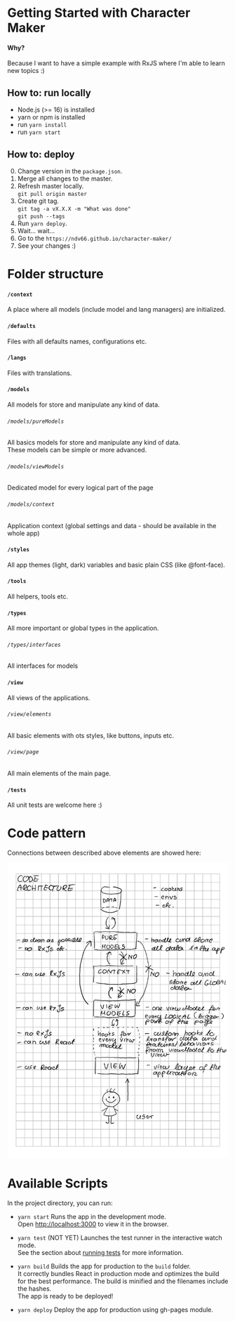 # Getting Started with Character Maker

#### Why?
Because I want to have a simple example with RxJS where I'm able to learn new topics :)

## How to: run locally
- Node.js (>= 16) is installed
- yarn or npm is installed
- run `yarn install`
- run `yarn start`

## How to: deploy
0. Change version in the `package.json`.
1. Merge all changes to the master.
2. Refresh master locally. \
`git pull origin master`
3. Create git tag. \
`git tag -a vX.X.X -m "What was done"` \
`git push --tags`
4. Run `yarn deploy`.
5. Wait... wait...
6. Go to the `https://ndv66.github.io/character-maker/`
7. See your changes :)

# Folder structure

#### `/context`
A place where all models (include model and lang managers) are initialized.

#### `/defaults`
Files with all defaults names, configurations etc.

#### `/langs`
Files with translations.

#### `/models`
All  models for store and manipulate any kind of data.

###### `/models/pureModels`
All basics models for store and manipulate any kind of data.\
These models can be simple or more advanced.

###### `/models/viewModels`
Dedicated model for every logical part of the page

###### `/models/context`
Application context (global settings and data - should be available in the whole app)

#### `/styles`
All app themes (light, dark) variables and basic plain CSS (like @font-face).

#### `/tools`
All helpers, tools etc.

#### `/types`
All more important or global types in the application.

###### `/types/interfaces`
All interfaces for models

#### `/view`
All views of the applications.

###### `/view/elements`
All basic elements with ots styles, like buttons, inputs etc.

###### `/view/page`
All main elements of the main page.

#### `/tests`
All unit tests are welcome here :)

# Code pattern
Connections between described above elements are showed here:

![See doc/pattern.jpg for more information about the app flow.](./doc/pattern.jpeg "Pattern")

# Available Scripts
In the project directory, you can run:

- `yarn start`
Runs the app in the development mode.\
Open [http://localhost:3000](http://localhost:3000) to view it in the browser.

- `yarn test` (NOT YET)
Launches the test runner in the interactive watch mode.\
See the section about [running tests](https://facebook.github.io/create-react-app/docs/running-tests) for more information.

- `yarn build`
Builds the app for production to the `build` folder.\
It correctly bundles React in production mode and optimizes the build for the best performance. The build is minified and the filenames include the hashes.\
The app is ready to be deployed!

- `yarn deploy`
Deploy the app for production using gh-pages module.

